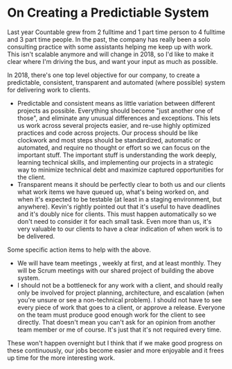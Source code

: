# On Creating a Predictiable System

Last year Countable grew from 2 fulltime and 1 part time person to 4 fulltime and 3 part time people. In the past, the company has really been a solo consulting practice with some assistants helping me keep up with work. This isn't scalable anymore and will change in 2018, so I'd like to make it clear where I'm driving the bus, and want your input as much as possible.

In 2018, there's one top level objective for our company, to create a predictable, consistent, transparent and automated (where possible) system for delivering work to clients.
  * Predictable and consistent means as little variation between different projects as possible. Everything should become "just another one of those", and eliminate any unusual differences and exceptions. This lets us work across several projects easier, and re-use highly optimized practices and code across projects. Our process should be like clockwork and most steps should be standardized, automatic or automated, and require no thought or effort so we can focus on the important stuff. The important stuff is understanding the work deeply, learning technical skills, and implementing our projects in a strategic way to minimize technical debt and maximize captured opportunities for the client.
  * Transparent means it should be perfectly clear to both us and our clients what work items we have queued up, what's being worked on, and when it's expected to be testable (at least in a staging environment, but anywhere). Kevin's rightly pointed out that it's useful to have deadlines and it's doubly nice for clients. This must happen automatically so we don't need to consider it for each small task. Even more than us, it's very valuable to our clients to have a clear indication of when work is to be delivered.

Some specific action items to help with the above.
  * We will have team meetings , weekly at first, and at least monthly. They will be Scrum meetings with our shared project of building the above system. 
  * I should not be a bottleneck for any work with a client, and should really only be involved for project planning, architecture, and escalation (when you're unsure or see a non-technical problem). I should not have to see every piece of work that goes to a client, or approve a release. Everyone on the team must produce good enough work for the client to see directly. That doesn't mean you can't ask for an opinion from another team member or me of course. It's just that it's not required every time.

These won't happen overnight but I think that if we make good progress on these continuously, our jobs become easier and more enjoyable and it frees up time for the more interesting work.
